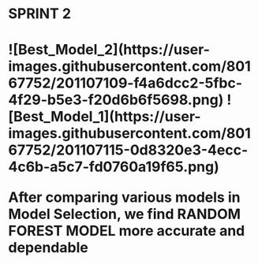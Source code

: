 <h1>SPRINT 2<h1>
![Best_Model_2](https://user-images.githubusercontent.com/80167752/201107109-f4a6dcc2-5fbc-4f29-b5e3-f20d6b6f5698.png)
![Best_Model_1](https://user-images.githubusercontent.com/80167752/201107115-0d8320e3-4ecc-4c6b-a5c7-fd0760a19f65.png)
  <p> After comparing various models in Model Selection, we find RANDOM FOREST MODEL more accurate and dependable</p>

